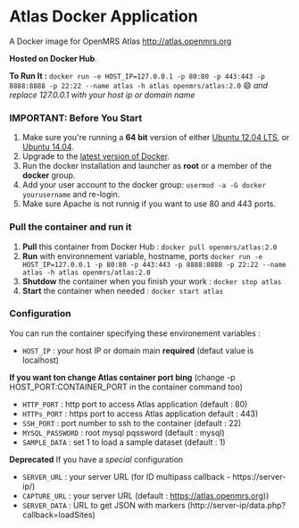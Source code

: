 Atlas Docker Application
============
A Docker image for OpenMRS Atlas http://atlas.openmrs.org

**Hosted on Docker Hub**.

**To Run It :**
`docker run -e HOST_IP=127.0.0.1 -p 80:80 -p 443:443 -p 8888:8888 -p 22:22 --name atlas -h atlas openmrs/atlas:2.0` :smile:
*and replace 127.0.0.1 with your host ip or domain name*
### IMPORTANT: Before You Start

1. Make sure you're running a **64 bit** version of either [Ubuntu 12.04 LTS](http://releases.ubuntu.com/precise/),  or [Ubuntu 14.04](http://releases.ubuntu.com/14.04/).
1. Upgrade to the [latest version of Docker](http://docs.docker.io/en/latest/installation/ubuntulinux/).
1. Run the docker installation and launcher as **root** or a member of the **docker** group.
1. Add your user account to the docker group: `usermod -a -G docker yourusername` and re-login.
1. Make sure Apache is not runnig if you want to use 80 and 443 ports.

### Pull the container and run it

1. **Pull** this container from Docker Hub : ``docker pull openmrs/atlas:2.0``
2. **Run** with environnement variable, hostname, ports 
`docker run -e HOST_IP=127.0.0.1 -p 80:80 -p 443:443 -p 8888:8888 -p 22:22 --name atlas -h atlas openmrs/atlas:2.0`
3. **Shutdow** the container when you finish your work : ``docker stop atlas``
4. **Start** the container when needed : ``docker start atlas``

### Configuration

You can run the container specifying these environement variables : 

- `HOST_IP` : your host IP or domain main **required** (defaut value is localhost)

**If you want ton change Atlas container port bing** (change -p HOST_PORT:CONTAINER_PORT in the container command too)

- `HTTP_PORT` : http port to access Atlas application (default : 80)
- `HTTPs_PORT` : https port to access Atlas application default : 443)
- `SSH_PORT` : port number to ssh to the container (default : 22)
- `MYSQL_PASSWORD` : root mysql pqssword (default : mysql)
- `SAMPLE_DATA` : set 1 to load a sample dataset (default : 1)

**Deprecated** If you have a *special* configuration

- `SERVER_URL` : your server URL (for ID multipass callback - https://server-ip/)
- `CAPTURE_URL` : your server URL (default : https://atlas.openmrs.org))
- `SERVER_DATA` : URL to get JSON with markers (http://server-ip/data.php?callback=loadSites)

